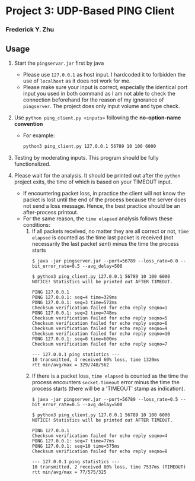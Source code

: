 # Project 3: UDP-Based PING Client
### Frederick Y. Zhu

## Usage
1. Start the `pingservar.jar` first by java
   * Please use `127.0.0.1` as host input. I hardcoded it to forbidden the use of `localhost` as it does not work for 
     me.
   * Please make sure your input is correct, especially the identical port input you used in both command as I am not 
     able to check the connection beforehand for the reason of my ignorance of `pingserver`. The project does only 
     input volume and type check.

2. Use `python ping_client.py <inputs>` following the **no-option-name convention**
   * For example:
     ```zsh
     python3 ping_client.py 127.0.0.1 56789 10 100 6000
     ``` 

3. Testing by moderating inputs. This program should be fully functionalized.

4. Please wait for the analysis. It should be printed out after the `python` project exits, the time of which is based 
   on your TIMEOUT input.
   * If encountering packet loss, in practice the client will not know the packet is lost until the end of the process 
     because the server does not send a loss message. Hence, the best practice should be an after-process printout.
   * For the same reason, the `time elapsed` analysis follows these conditions:
     1. If all packets received, no matter they are all correct or not, `time elapsed` is counted as the time last 
        packet is received (not necessarily the last packet sent) minus the time the process starts
        ```
        $ java -jar pingserver.jar --port=56789 --loss_rate=0.0 --bit_error_rate=0.5 --avg_delay=500
        ```
        ```
        $ python3 ping_client.py 127.0.0.1 56789 10 100 6000
        NOTICE! Statistics will be printed out AFTER TIMEOUT.

        PING 127.0.0.1
        PONG 127.0.0.1: seq=4 time=329ms
        PONG 127.0.0.1: seq=3 time=572ms
        Checksum verification failed for echo reply seqno=1
        PONG 127.0.0.1: seq=2 time=748ms
        Checksum verification failed for echo reply seqno=5
        Checksum verification failed for echo reply seqno=6
        Checksum verification failed for echo reply seqno=9
        Checksum verification failed for echo reply seqno=10
        PONG 127.0.0.1: seq=8 time=600ms
        Checksum verification failed for echo reply seqno=7

        --- 127.0.0.1 ping statistics ---
        10 transmitted, 4 received 60% loss, time 1320ms 
        rtt min/avg/max = 329/748/562
        ```
     2. If there is a packet loss, `time elapsed` is counted as the time the process encounters `socket.timeout` error 
        minus the time the process starts (there will be a 'TIMEOUT' stamp as indication).
        ```
        $ java -jar pingserver.jar --port=56789 --loss_rate=0.5 --bit_error_rate=0.5 --avg_delay=500
        ```
        ```
        $ python3 ping_client.py 127.0.0.1 56789 10 100 6000
        NOTICE! Statistics will be printed out AFTER TIMEOUT.

        PING 127.0.0.1
        Checksum verification failed for echo reply seqno=4
        PONG 127.0.0.1: seq=7 time=77ms
        PONG 127.0.0.1: seq=10 time=575ms
        Checksum verification failed for echo reply seqno=8

        --- 127.0.0.1 ping statistics ---
        10 transmitted, 2 received 80% loss, time 7537ms (TIMEOUT)
        rtt min/avg/max = 77/575/325
        ``` 
